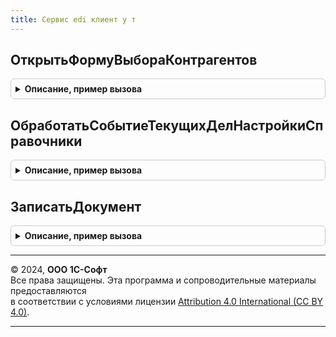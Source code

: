 ```yaml
---
title: Сервис edi клиент у т
---
```



## ОткрытьФормуВыбораКонтрагентов
<details style="margin: 1em 0; padding: 0.5em; border: 1px solid #ccc; border-radius: 6px;">

<summary style="font-weight: bold; cursor: pointer;">Описание, пример вызова</summary>

```bsl

// См. СервисEDIКлиентПереопределяемый.ОткрытьФормуВыбораКонтрагентов
//
Процедура ОткрытьФормуВыбораКонтрагентов(Форма, ПараметрыОткрытия, ОписаниеОповещения) Экспорт
```

Пример вызова
```bsl
СервисEDIКлиентУТ.ОткрытьФормуВыбораКонтрагентов(Форма, ПараметрыОткрытия, ОписаниеОповещения) 
```
</details>

## ОбработатьСобытиеТекущихДелНастройкиСправочники
<details style="margin: 1em 0; padding: 0.5em; border: 1px solid #ccc; border-radius: 6px;">

<summary style="font-weight: bold; cursor: pointer;">Описание, пример вызова</summary>

```bsl

// См. СервисEDIКлиентПереопределяемый.ОбработатьСобытиеТекущихДелНастройкиСправочники
//
Процедура ОбработатьСобытиеТекущихДелНастройкиСправочники(Форма, НавигационнаяСсылкаФорматированнойСтроки, СтандартнаяОбработка) Экспорт
```

Пример вызова
```bsl
СервисEDIКлиентУТ.ОбработатьСобытиеТекущихДелНастройкиСправочники(Форма, НавигационнаяСсылкаФорматированнойСтроки, СтандартнаяОбработка) 
```
</details>

## ЗаписатьДокумент
<details style="margin: 1em 0; padding: 0.5em; border: 1px solid #ccc; border-radius: 6px;">

<summary style="font-weight: bold; cursor: pointer;">Описание, пример вызова</summary>

```bsl

// См. СервисEDIКлиентПереопределяемый.ЗаписатьДокумент
//
Процедура ЗаписатьДокумент(ФормаДокумента, ОписаниеОповещения) Экспорт
```

Пример вызова
```bsl
СервисEDIКлиентУТ.ЗаписатьДокумент(ФормаДокумента, ОписаниеОповещения) 
```
</details>

---

© 2024, **ООО 1С-Софт**  
Все права защищены. Эта программа и сопроводительные материалы предоставляются  
в соответствии с условиями лицензии [Attribution 4.0 International (CC BY 4.0)](https://creativecommons.org/licenses/by/4.0/legalcode).

---
